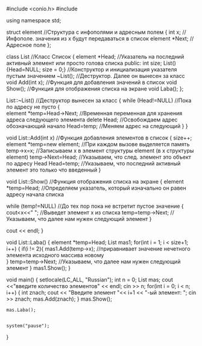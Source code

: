 #include <conio.h>
#include <iostream>

using namespace std;
 
struct element //Структура с инфополями и адресным полем
{
 int x; //Инфополе. значения из x будут передаваться в список
 element *Next; //Адресное поле
};
 
class List //Класс Список
{
 element *Head; //Указатель на последний активный элемент или просто голова списка
 public:
	  int size;
  List() {Head=NULL; size = 0;} //Конструктор и инициализация указателя пустым значением
 ~List(); //Деструктор. Далее он вынесен за класс
 void Add(int x); //Функция для добавления значений в список
 void Show(); //Функция для отображения списка на экране
 void Laba();
};
 
List::~List() //Деструктор вынесен за класс
{
    while (Head!=NULL)  //Пока по адресу не пусто 
     {    
        element *temp=Head->Next; //Временная переменная для хранения адреса следующего элемента
        delete Head; //Освобождаем адрес обозначающий начало
        Head=temp; //Меняем адрес на следующий
     }
}
 
void List::Add(int x) //Функция добавления элементов в список
{
	size++;
 element *temp=new element; //При каждом вызове выделяется память
temp->x=x; //Записываем x в элемент структуры  element (в x структуры element)
temp->Next=Head; //Указываем, что след. элемент это объект по адресу Head
Head=temp; //Указываем, что последний активный элемент это только что введенный
}
 
 
 
void List::Show() //Функция отображения списка на экране
{
  element *temp=Head; //Определяем указатель, который изначально он равен адресу начала списка
 
 
 while (temp!=NULL) //До тех пор пока не встретит пустое значение
 {
  cout<<temp->x<<" "; //Выведет элемент x из списка
  temp=temp->Next; //Указываем, что далее нам нужен следующий элемент
 }

 cout << endl;
}

void List::Laba()
{
	element *temp=Head;
	List mas1;
	for(int i = 1; i < size+1; i++)
	{ 
		if(i != 2){
			  mas1.Add(temp->x); //приравнивает значение нечетного элемента исходного массива новому	 
		}
		temp=temp->Next; //Указываем, что далее нам нужен следующий элемент
	}
	mas1.Show();
}

void main()
{
	setlocale(LC_ALL, "Russian");
	int n = 0;
	List mas;
	cout <<"введите количество элементов" << endl;
	cin >> n;
	for(int i = 0; i < n; i++)
	{
		int znach;
		cout << "Введите элемент "<< i+1 << "-ый элемент: ";
		cin >> znach;
		mas.Add(znach);
	}
	mas.Show();

	mas.Laba();


	system("pause");
}
